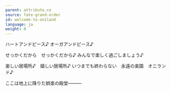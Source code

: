 ```yaml
---
parent: attribute.ce
source: fate-grand-order
id: welcome-to-oniland
language: ja
weight: 0
---
```


ハートアンドピース♪
オーガアンドピース♪

せっかくだから　せっかくだから♪
みんなで楽しく過ごしましょう♪

楽しい居場所♪　嬉しい居場所♪
いつまでも終わらない　永遠の楽園　オニランド♪

ここは地上に降りた娯楽の殿堂―――

